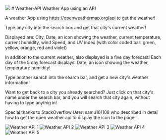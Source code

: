 <img src="https://img.shields.io/badge/LICENSE-mit-green"/>
# Weather-API
Weather App using an API

A weather App using https://openweathermap.org/api to get the weather!

Type any city into the search box and get that city's current weather!

Displayed are: City, Date, an icon showing the weather, current temperature, current humidity, wind Speed, and UV index (with color coded bar: green, yellow, orange, red and violet)

In addition to the current weather, also displayed is a five day forecast! Each day of the 5 day forecast displays: Date, an icon showing the weather, temperature humidity!

Type another search into the search bar, and get a new city's weather information!

Want to get back to a city you already searched? Just click on that city's name under the search bar, and you will search that city again, without having to type anythig in!

Special thanks to StackOverflow User: samu101108 who described in detail how to get the open weather api to display the icon to the page!

![Weather API 1](https://user-images.githubusercontent.com/68625400/98430244-11f33480-2061-11eb-91fb-58c1eb8d6c7d.png)
![Weather API 2](https://user-images.githubusercontent.com/68625400/98430245-13246180-2061-11eb-8467-129dd3a4b0df.png)
![Weather API 3](https://user-images.githubusercontent.com/68625400/98430246-13bcf800-2061-11eb-8c7c-e55ab79153bb.png)
![Weather API 4](https://user-images.githubusercontent.com/68625400/98430248-14ee2500-2061-11eb-8b4e-10bfc8ba3c7d.png)
![Weather API 5](https://user-images.githubusercontent.com/68625400/98430250-161f5200-2061-11eb-9d5c-44fefc0658f7.png)
